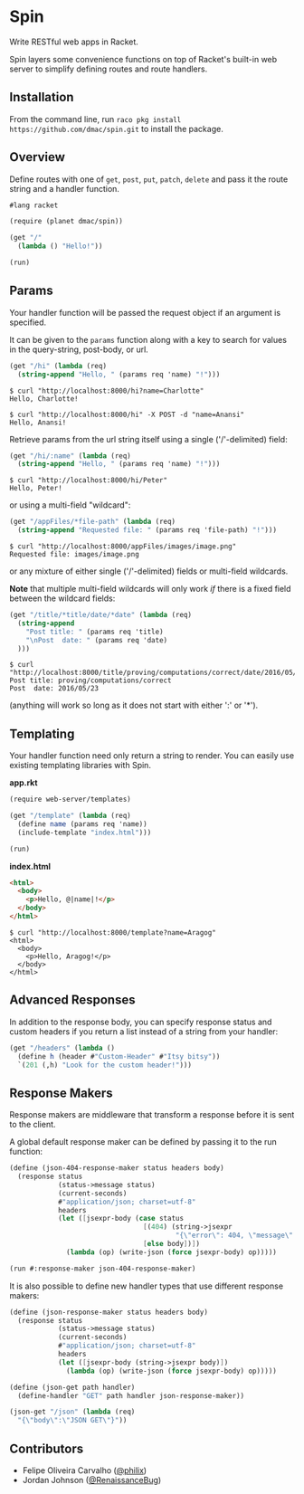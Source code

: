 # Spin

Write RESTful web apps in Racket.

Spin layers some convenience functions on top of Racket's built-in web server to simplify defining routes and route handlers.

## Installation
From the command line, run `raco pkg install https://github.com/dmac/spin.git` to install the package.

## Overview

Define routes with one of `get`, `post`, `put`, `patch`, `delete` and pass it the route string and a handler function.

```scheme
#lang racket

(require (planet dmac/spin))

(get "/"
  (lambda () "Hello!"))

(run)
```

## Params

Your handler function will be passed the request object if an argument is specified.

It can be given to the `params` function along with a key to search for values in the query-string, post-body, or url.

```scheme
(get "/hi" (lambda (req)
  (string-append "Hello, " (params req 'name) "!")))
```

```
$ curl "http://localhost:8000/hi?name=Charlotte"
Hello, Charlotte!
```

```
$ curl "http://localhost:8000/hi" -X POST -d "name=Anansi"
Hello, Anansi!
```

Retrieve params from the url string itself using a single ('/'-delimited)
field:

```scheme
(get "/hi/:name" (lambda (req)
  (string-append "Hello, " (params req 'name) "!")))
```

```
$ curl "http://localhost:8000/hi/Peter"
Hello, Peter!
```

or using a multi-field "wildcard":


```scheme
(get "/appFiles/*file-path" (lambda (req)
  (string-append "Requested file: " (params req 'file-path) "!")))
```

```
$ curl "http://localhost:8000/appFiles/images/image.png"
Requested file: images/image.png
```

or any mixture of either single ('/'-delimited) fields or multi-field
wildcards.

**Note** that multiple multi-field wildcards will only work *if* there is
a fixed field between the wildcard fields:

```scheme
(get "/title/*title/date/*date" (lambda (req)
  (string-append
    "Post title: " (params req 'title)
    "\nPost  date: " (params req 'date)
  )))
```

```
$ curl "http://localhost:8000/title/proving/computations/correct/date/2016/05/23/"
Post title: proving/computations/correct
Post  date: 2016/05/23
```

(anything will work so long as it does not start with either ':' or '*').

## Templating

Your handler function need only return a string to render. You can easily use existing templating libraries with Spin.

**app.rkt**

```scheme
(require web-server/templates)

(get "/template" (lambda (req)
  (define name (params req 'name))
  (include-template "index.html")))

(run)
```

**index.html**

```html
<html>
  <body>
    <p>Hello, @|name|!</p>
  </body>
</html>
```

```
$ curl "http://localhost:8000/template?name=Aragog"
<html>
  <body>
    <p>Hello, Aragog!</p>
  </body>
</html>
```

## Advanced Responses

In addition to the response body, you can specify response status and custom headers if you return a list instead of a string from your handler:

```scheme
(get "/headers" (lambda ()
  (define h (header #"Custom-Header" #"Itsy bitsy"))
  `(201 (,h) "Look for the custom header!")))
```

## Response Makers

Response makers are middleware that transform a response before it is sent to the client.

A global default response maker can be defined by passing it to the run function:

```scheme
(define (json-404-response-maker status headers body)
  (response status
            (status->message status)
            (current-seconds)
            #"application/json; charset=utf-8"
            headers
            (let ([jsexpr-body (case status
                                 [(404) (string->jsexpr
                                         "{\"error\": 404, \"message\": \"Not Found\"}")]
                                 [else body])])
              (lambda (op) (write-json (force jsexpr-body) op)))))

(run #:response-maker json-404-response-maker)
```

It is also possible to define new handler types that use different response makers:

```scheme
(define (json-response-maker status headers body)
  (response status
            (status->message status)
            (current-seconds)
            #"application/json; charset=utf-8"
            headers
            (let ([jsexpr-body (string->jsexpr body)])
              (lambda (op) (write-json (force jsexpr-body) op)))))

(define (json-get path handler)
  (define-handler "GET" path handler json-response-maker))

(json-get "/json" (lambda (req)
  "{\"body\":\"JSON GET\"}"))
```

## Contributors

- Felipe Oliveira Carvalho ([@philix](https://github.com/philix))
- Jordan Johnson ([@RenaissanceBug](https://github.com/RenaissanceBug))
